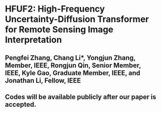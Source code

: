 # HFUF2: High-Frequency Uncertainty-Diffusion Transformer for Remote Sensing Image Interpretation
##  Pengfei Zhang, Chang Li*, Yongjun Zhang, Member, IEEE, Rongjun Qin, Senior Member, IEEE, Kyle Gao, Graduate Member, IEEE, and Jonathan Li, Fellow, IEEE

## Codes will be available publicly after our paper is accepted.
